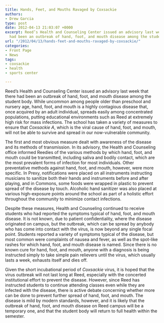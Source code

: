 ```yaml
---
title: Hands, Feet, and Mouths Ravaged by Coxsackie
authors:
- Drew Garcia
type: post
date: 2012-04-13 21:03:07 +0000
excerpt: Reed’s Health and Counseling Center issued an advisory last week that there
  had been an outbreak of hand, foot, and mouth disease among the student body.
url: "/2012/04/13/hands-feet-and-mouths-ravaged-by-coxsackie/"
categories:
- Front Page
- News
tags:
- coxsackie
- health
- sports center

---
```

Reed’s Health and Counseling Center issued an advisory last week that there had been an outbreak of hand, foot, and mouth disease among the student body. While uncommon among people older than preschool and nursery age, hand, foot, and mouth is a highly contagious disease that, once acquired by an adult individual, spreads easily among concentrated populations, putting educational environments such as Reed at extremely high risk for mass infections. The school has taken a variety of measures to ensure that _Coxsackie A_, which is the viral cause of hand, foot, and mouth, will not be able to survive and spread in our now-vulnerable community.

The first and most obvious measure dealt with awareness of the disease and its methods of transmission. In its advisory, the Health and Counseling office informed Reedies of the various methods by which hand, foot, and mouth could be transmitted, including saliva and bodily contact, which are the most prevalent forms of infection for most individuals. Other preventative methods against hand, foot, and mouth, however, were more specific. In Prexy, notifications were placed on all instruments instructing musicians to sanitize both their hands and instruments before and after playing, and in Commons, some foods were wrapped in plastic to prevent spread of the disease by touch. Alcoholic hand sanitizer was also placed at various high-exposure points around the school as part of a holistic effort throughout the community to minimize contact infections.

Despite these measures, Health and Counseling continued to receive students who had reported the symptoms typical of hand, foot, and mouth disease. It is not known, due to patient confidentiality, where the disease originated on campus, but the outbreak, which can be spread by anybody who has come into contact with the virus, is now beyond any single focal point. Students reported a variety of symptoms typical of the disease, but most common were complaints of nausea and fever, as well as the spot-like rashes for which hand, foot, and mouth disease is named. Since there is no known cure for hand, foot, and mouth, anyone with a diagnosis is being instructed simply to take simple pain relievers until the virus, which usually lasts a week, exhausts itself and dies off.

Given the short incubational period of _Coxsackie_ virus, it is hoped that the virus outbreak will not last long at Reed, especially with the concerted institutional effort to prevent the disease. However, since Reed has instructed students to continue attending classes even while they are infected with the disease, there is active debate concerning whether more can be done to prevent further spread of hand, foot, and mouth. The disease is mild by modern standards, however, and it is likely that the outbreak of hand, foot, and mouth disease on Reed campus will be a temporary one, and that the student body will return to full health within the semester.